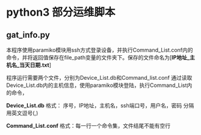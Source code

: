 # python3 部分运维脚本

## gat_info.py
本程序使用paramiko模块用ssh方式登录设备，并执行Command_List.conf内的命令，并将返回值保存在file_path变量的文件夹下。保存的文件命名为[**IP地址_主机名_当天日期.txt**]

程序运行需要两个文件，分别为Device_List.db和Command_list.conf
通过读取Device_List.db内的主机信息，使用paramiko模块登陆，执行Command_List内的命令，

**Device_List.db**
格式： 序号，IP地址，主机名，ssh端口号，用户名，密码
分隔用英文逗号(,)

**Command_List.conf**
格式：每一行一个命令集，文件结尾不能有空行
